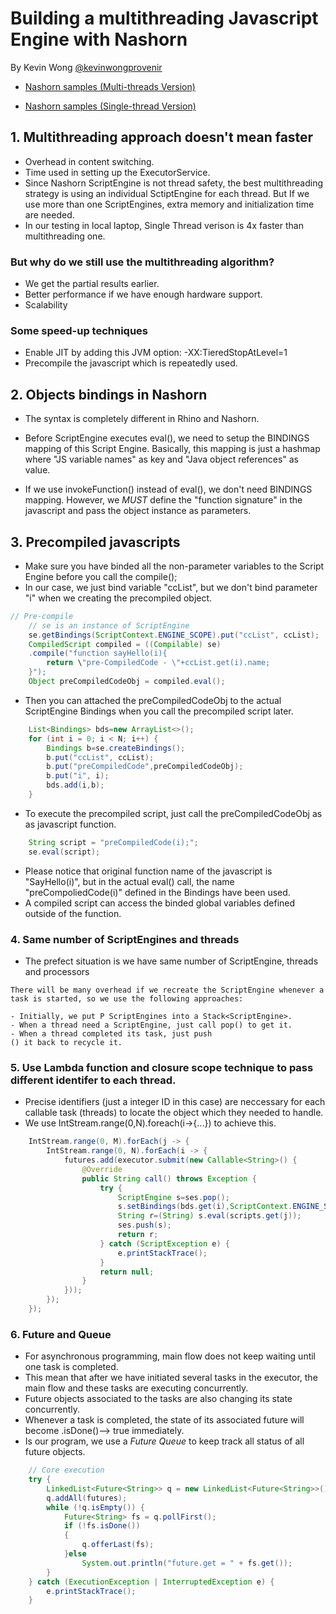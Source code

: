 # Building a multithreading Javascript Engine with Nashorn

By Kevin Wong [@kevinwongprovenir](https://github.com/kevinwongprovenir)

- [Nashorn samples (Multi-threads Version)](MTSample.java)

- [Nashorn samples (Single-thread Version)](STSample.java)

## 1. Multithreading approach doesn't mean faster
- Overhead in content switching.
- Time used in setting up the ExecutorService.
- Since Nashorn ScriptEngine is not thread safety, the best multithreading strategy is using an individual SctiptEngine for each thread. But If we use more than one ScriptEngines, extra memory and initialization time are needed.
- In our testing in local laptop, Single Thread verison is 4x faster than multithreading one.

### But why do we still use the multithreading algorithm?
- We get the partial results earlier.
- Better performance if we have enough hardware support.
- Scalability

### Some speed-up techniques
- Enable JIT by adding this JVM option: -XX:TieredStopAtLevel=1
- Precompile the javascript which is repeatedly used.

## 2. Objects bindings in Nashorn
- The syntax is completely different in Rhino and Nashorn.
- Before ScriptEngine executes eval(), we need to setup the BINDINGS mapping of this Script Engine. Basically, this mapping is just a hashmap where "JS variable names" as key and "Java object references" as value.

- If we use invokeFunction() instead of eval(), we don't need BINDINGS mapping. However, we *MUST* define the "function signature" in the javascript and pass the object instance as parameters.

## 3. Precompiled javascripts
- Make sure you have binded all the non-parameter variables to the Script Engine before you call the compile();
- In our case, we just bind variable "ccList", but we don't bind parameter "i" when we creating the precompiled object. 
```Java
// Pre-compile
	// se is an instance of ScriptEngine
	se.getBindings(ScriptContext.ENGINE_SCOPE).put("ccList", ccList);
	CompiledScript compiled = ((Compilable) se)
	.compile("function sayHello(i){
		return \"pre-CompiledCode - \"+ccList.get(i).name;
	}");
	Object preCompiledCodeObj = compiled.eval();
```
- Then you can attached the preCompiledCodeObj to the actual ScriptEngine Bindings when you call the precompiled script later.
```Java
	List<Bindings> bds=new ArrayList<>();
    for (int i = 0; i < N; i++) {
		Bindings b=se.createBindings();
		b.put("ccList", ccList);
		b.put("preCompiledCode",preCompiledCodeObj);
		b.put("i", i);
		bds.add(i,b);
	}
```
- To execute the precompiled script, just call the preCompiledCodeObj as as javascript function.
```Java
	String script = "preCompiledCode(i);";
	se.eval(script);
```
- Please notice that original function name of the javascript is "SayHello(i)", but in the actual eval() call, the name "preCompoliedCode(i)" defined in the Bindings have been used.
- A compiled script can access the binded global variables defined outside of the function.

### 4. Same number of ScriptEngines and threads
- The prefect situation is we have same number of ScriptEngine, threads and processors

```
There will be many overhead if we recreate the ScriptEngine whenever a task is started, so we use the following approaches:

- Initially, we put P ScriptEngines into a Stack<ScriptEngine>.
- When a thread need a ScriptEngine, just call pop() to get it.
- When a thread completed its task, just push
() it back to recycle it.
```

### 5. Use Lambda function and closure scope technique to pass different identifer to each thread.
- Precise identifiers (just a integer ID in this case) are neccessary for each callable task (threads) to locate the object which they needed to handle.
- We use IntStream.range(0,N).foreach(i->{...}) to achieve this.
```Java
	IntStream.range(0, M).forEach(j -> {
		IntStream.range(0, N).forEach(i -> {
			futures.add(executor.submit(new Callable<String>() {
				@Override
				public String call() throws Exception {
					try {
						ScriptEngine s=ses.pop();
						s.setBindings(bds.get(i),ScriptContext.ENGINE_SCOPE);													
						String r=(String) s.eval(scripts.get(j));
						ses.push(s);
						return r;
					} catch (ScriptException e) {
						e.printStackTrace();
					}
					return null;
				}
			}));
		});
	});
```


### 6. Future and Queue
- For asynchronous programming, main flow does not keep waiting until one task is completed.
- This mean that after we have initiated several tasks in the executor, the main flow and these tasks are executing concurrently.
- Future objects associated to the tasks are also changing its state concurrently.
- Whenever a task is completed, the state of its associated future will become .isDone()--> true immediately.
- Is our program, we use a *Future Queue* to keep track all status of all future objects.
```Java
	// Core execution
	try {
		LinkedList<Future<String>> q = new LinkedList<Future<String>>();
		q.addAll(futures);
		while (!q.isEmpty()) {
			Future<String> fs = q.pollFirst();
			if (!fs.isDone())
			{
				q.offerLast(fs);
			}else
				System.out.println("future.get = " + fs.get());
		}
	} catch (ExecutionException | InterruptedException e) {
		e.printStackTrace();
	}
```
